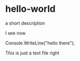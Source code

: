 # hello-world
a short description

I see now

Console.WriteLine("hello there");

This is just a text file right
